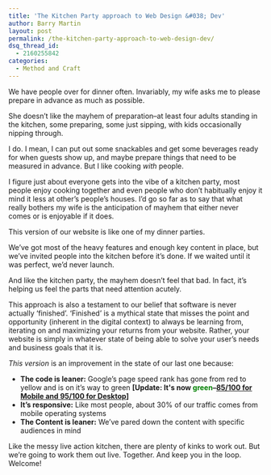 ```yaml
---
title: 'The Kitchen Party approach to Web Design &#038; Dev'
author: Barry Martin
layout: post
permalink: /the-kitchen-party-approach-to-web-design-dev/
dsq_thread_id:
  - 2160255842
categories:
  - Method and Craft
---
```

We have people over for dinner often. Invariably, my wife asks me to please prepare in advance as much as possible.

She doesn&#8217;t like the mayhem of preparation–at least four adults standing in the kitchen, some preparing, some just sipping, with kids occasionally nipping through.

I do. I mean, I can put out some snackables and get some beverages ready for when guests show up, and maybe prepare things that need to be measured in advance. But I like cooking *with* people.

I figure just about everyone gets into the vibe of a kitchen party, most people enjoy cooking together and even people who don&#8217;t habitually enjoy it mind it less at other&#8217;s people&#8217;s houses. I&#8217;d go so far as to say that what really bothers my wife is the anticipation of mayhem that either never comes or is enjoyable if it does.

This version of our website is like one of my dinner parties.

We&#8217;ve got most of the heavy features and enough key content in place, but we&#8217;ve invited people into the kitchen before it&#8217;s done. If we waited until it was perfect, we&#8217;d never launch.

And like the kitchen party, the mayhem doesn&#8217;t feel that bad. In fact, it&#8217;s helping us feel the parts that need attention acutely.

This approach is also a testament to our belief that software is never actually &#8216;finished&#8217;. &#8216;Finished&#8217; is a mythical state that misses the point and opportunity (inherent in the digital context) to always be learning from, iterating on and maximizing your returns from your website. Rather, your website is simply in whatever state of being able to solve your user&#8217;s needs and business goals that it is.

*This version* is an improvement in the state of our last one because:

*   **The code is leaner:** Google&#8217;s page speed rank has gone from red to yellow and is on it&#8217;s way to green **[Update: It's now <span style="color: #008000;">green</span>–<a title="Hypenotic Google Page Speed Link" href="http://hypn.tc/1eswXcm" target="_blank">85/100 for Mobile and 95/100 for Desktop</a>]**
*   **It&#8217;s responsive:** Like most people, about 30% of our traffic comes from mobile operating systems
*   **The Content is leaner:** We&#8217;ve pared down the content with specific audiences in mind

Like the messy live action kitchen, there are plenty of kinks to work out. But we&#8217;re going to work them out live. Together. And keep you in the loop. Welcome!
